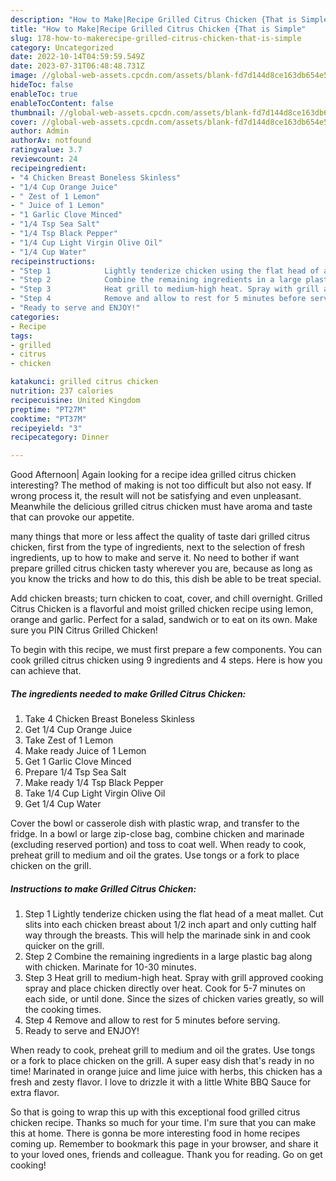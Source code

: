 ```yaml
---
description: "How to Make|Recipe Grilled Citrus Chicken {That is Simple"
title: "How to Make|Recipe Grilled Citrus Chicken {That is Simple"
slug: 178-how-to-makerecipe-grilled-citrus-chicken-that-is-simple
category: Uncategorized
date: 2022-10-14T04:59:59.549Z
date: 2023-07-31T06:48:48.731Z
image: //global-web-assets.cpcdn.com/assets/blank-fd7d144d8ce163db654e5a02c40b08a2775adb7897d16e4062681dc7e1b2800f.png
hideToc: false
enableToc: true
enableTocContent: false
thumbnail: //global-web-assets.cpcdn.com/assets/blank-fd7d144d8ce163db654e5a02c40b08a2775adb7897d16e4062681dc7e1b2800f.png
cover: //global-web-assets.cpcdn.com/assets/blank-fd7d144d8ce163db654e5a02c40b08a2775adb7897d16e4062681dc7e1b2800f.png
author: Admin
authorAv: notfound
ratingvalue: 3.7
reviewcount: 24
recipeingredient:
- "4 Chicken Breast Boneless Skinless"
- "1/4 Cup Orange Juice"
- " Zest of 1 Lemon"
- " Juice of 1 Lemon"
- "1 Garlic Clove Minced"
- "1/4 Tsp Sea Salt"
- "1/4 Tsp Black Pepper"
- "1/4 Cup Light Virgin Olive Oil"
- "1/4 Cup Water"
recipeinstructions:
- "Step 1            Lightly tenderize chicken using the flat head of a meat mallet. Cut slits into each chicken breast about 1/2 inch apart and only cutting half way through the breasts. This will help the marinade sink in and cook quicker on the grill."
- "Step 2            Combine the remaining ingredients in a large plastic bag along with chicken. Marinate for 10-30 minutes."
- "Step 3            Heat grill to medium-high heat. Spray with grill approved cooking spray and place chicken directly over heat. Cook for 5-7 minutes on each side, or until done. Since the sizes of chicken varies greatly, so will the cooking times."
- "Step 4            Remove and allow to rest for 5 minutes before serving."
- "Ready to serve and ENJOY!"
categories:
- Recipe
tags:
- grilled
- citrus
- chicken

katakunci: grilled citrus chicken 
nutrition: 237 calories
recipecuisine: United Kingdom
preptime: "PT27M"
cooktime: "PT37M"
recipeyield: "3"
recipecategory: Dinner

---
```



Good Afternoon| Again looking for a recipe idea grilled citrus chicken interesting? The method of making is not too difficult but also not easy. If wrong process it, the result will not be satisfying and even unpleasant. Meanwhile the delicious grilled citrus chicken must have aroma and taste that can provoke our appetite.






many things that more or less affect the quality of taste dari grilled citrus chicken, first from the type of ingredients, next to the selection of fresh ingredients, up to how to make and serve it. No need to bother if want prepare grilled citrus chicken tasty wherever you are, because as long as you know the tricks and how to do this, this dish be able to be treat special.


Add chicken breasts; turn chicken to coat, cover, and chill overnight. Grilled Citrus Chicken is a flavorful and moist grilled chicken recipe using lemon, orange and garlic. Perfect for a salad, sandwich or to eat on its own. Make sure you PIN Citrus Grilled Chicken!


To begin with this recipe, we must first prepare a few components. You can cook grilled citrus chicken using 9 ingredients and 4 steps. Here is how you can achieve that.

<!--inarticleads1-->

##### The ingredients needed to make Grilled Citrus Chicken:

1. Take 4 Chicken Breast Boneless Skinless
1. Get 1/4 Cup Orange Juice
1. Take  Zest of 1 Lemon
1. Make ready  Juice of 1 Lemon
1. Get 1 Garlic Clove Minced
1. Prepare 1/4 Tsp Sea Salt
1. Make ready 1/4 Tsp Black Pepper
1. Take 1/4 Cup Light Virgin Olive Oil
1. Get 1/4 Cup Water


Cover the bowl or casserole dish with plastic wrap, and transfer to the fridge. In a bowl or large zip-close bag, combine chicken and marinade (excluding reserved portion) and toss to coat well. When ready to cook, preheat grill to medium and oil the grates. Use tongs or a fork to place chicken on the grill. 

<!--inarticleads2-->

##### Instructions to make Grilled Citrus Chicken:

1. Step 1            Lightly tenderize chicken using the flat head of a meat mallet. Cut slits into each chicken breast about 1/2 inch apart and only cutting half way through the breasts. This will help the marinade sink in and cook quicker on the grill.
1. Step 2            Combine the remaining ingredients in a large plastic bag along with chicken. Marinate for 10-30 minutes.
1. Step 3            Heat grill to medium-high heat. Spray with grill approved cooking spray and place chicken directly over heat. Cook for 5-7 minutes on each side, or until done. Since the sizes of chicken varies greatly, so will the cooking times.
1. Step 4            Remove and allow to rest for 5 minutes before serving.
1. Ready to serve and ENJOY!

When ready to cook, preheat grill to medium and oil the grates. Use tongs or a fork to place chicken on the grill. A super easy dish that&#39;s ready in no time! Marinated in orange juice and lime juice with herbs, this chicken has a fresh and zesty flavor. I love to drizzle it with a little White BBQ Sauce for extra flavor. 

So that is going to wrap this up with this exceptional food grilled citrus chicken recipe. Thanks so much for your time. I'm sure that you can make this at home. There is gonna be more interesting food in home recipes coming up. Remember to bookmark this page in your browser, and share it to your loved ones, friends and colleague. Thank you for reading. Go on get cooking!
